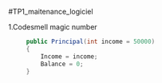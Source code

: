#TP1_maitenance_logiciel

1.Codesmell magic number
```c#
     public Principal(int income = 50000)
     {
         Income = income;
         Balance = 0;
     }
```


